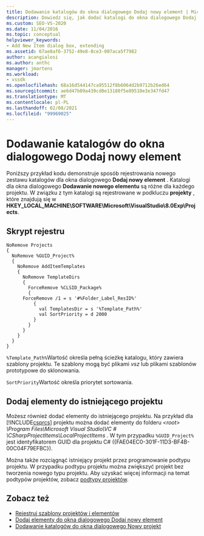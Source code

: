 ```yaml
---
title: Dodawanie katalogów do okna dialogowego Dodaj nowy element | Microsoft Docs
description: Dowiedz się, jak dodać katalogi do okna dialogowego Dodaj nowy element w programie Visual Studio, używając skryptu rejestru w celu zarejestrowania katalogów.
ms.custom: SEO-VS-2020
ms.date: 11/04/2016
ms.topic: conceptual
helpviewer_keywords:
- Add New Item dialog box, extending
ms.assetid: 67ae8af6-3752-49e8-8ce3-007aca5f7982
author: acangialosi
ms.author: anthc
manager: jmartens
ms.workload:
- vssdk
ms.openlocfilehash: 68a16d544147ca95512f8b6064d2b9712b26ed64
ms.sourcegitcommit: ae6d47b09a439cd0e13180f5e89510e3e347fd47
ms.translationtype: MT
ms.contentlocale: pl-PL
ms.lasthandoff: 02/08/2021
ms.locfileid: "99969025"
---
```

# <a name="add-directories-to-the-add-new-item-dialog-box"></a>Dodawanie katalogów do okna dialogowego Dodaj nowy element
Poniższy przykład kodu demonstruje sposób rejestrowania nowego zestawu katalogów dla okna dialogowego **Dodaj nowy element** . Katalogi dla okna dialogowego **Dodawanie nowego elementu** są różne dla każdego projektu. W związku z tym katalogi są rejestrowane w podkluczu **projekty** , które znajdują się w **HKEY_LOCAL_MACHINE\SOFTWARE\Microsoft\VisualStudio\8.0Exp\Projects**.

## <a name="registry-script"></a>Skrypt rejestru

```
NoRemove Projects
{
  NoRemove %GUID_Project%
  {
    NoRemove AddItemTemplates
    {
      NoRemove TemplateDirs
      {
        ForceRemove %CLSID_Package%
        {
      ForceRemove /1 = s '#%Folder_Label_ResID%'
          {
            val TemplatesDir = s '%Template_Path%'
            val SortPriority = d 2000
          }
        }
      }
    }
  }
}
```

 `%Template_Path%`Wartość określa pełną ścieżkę katalogu, który zawiera szablony projektu. Te szablony mogą być plikami *vsz* lub plikami szablonów prototypowe do sklonowania.

 `SortPriority`Wartość określa priorytet sortowania.

## <a name="add-items-to-an-existing-project"></a>Dodaj elementy do istniejącego projektu
 Możesz również dodać elementy do istniejącego projektu. Na przykład dla [!INCLUDE[csprcs](../../data-tools/includes/csprcs_md.md)] projektu można dodać elementy do folderu *\<root> \Program Files\Microsoft Visual Studio\VC # \CSharpProjectItems\LocalProjectItems* . W tym przypadku `%GUID_Project%` jest identyfikatorem GUID dla projektu C# ({FAE04EC0-301F-11D3-BF4B-00C04F79EFBC}).

 Można także rozciągnąć istniejący projekt przez programowanie podtypu projektu. W przypadku podtypu projektu można zwiększyć projekt bez tworzenia nowego typu projektu. Aby uzyskać więcej informacji na temat podtypów projektów, zobacz [podtypy projektów](../../extensibility/internals/project-subtypes.md).

## <a name="see-also"></a>Zobacz też
- [Rejestruj szablony projektów i elementów](../../extensibility/internals/registering-project-and-item-templates.md)
- [Dodaj elementy do okna dialogowego Dodaj nowy element](../../extensibility/internals/adding-items-to-the-add-new-item-dialog-boxes.md)
- [Dodawanie katalogów do okna dialogowego Nowy projekt](../../extensibility/internals/adding-directories-to-the-new-project-dialog-box.md)
